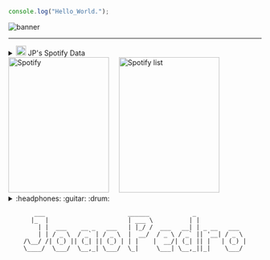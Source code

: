 ```js
console.log("Hello_World.");
```
![banner](https://github.com/jpmarquesss/joaopedromarques/assets/114203867/0b1132a6-50dd-4ca3-b74a-82560686be8e)

-----
<div>
<div>
<details>
<summary><img height="20" alt="GIF" src="https://github.com/joaopauloaramuni/joaopauloaramuni/blob/main/img/spotify.gif?raw=true"/> JP's Spotify Data</summary>
<img src="https://data-card-for-spotify.herokuapp.com/api/card?user_id=21getignuqmth5xlpceyv7s3a" alt="Data Card for Spotify">
</details>
</div>
<div>
<img alt="Spotify" width="200px" height="270px" src="https://spotify-github-profile.vercel.app/api/view?uid=22lih5eniohc7dawfxohlo7wy&cover_image=true&theme=default"/> &nbsp; &nbsp; 
<img alt="Spotify list" width="200px" height="270px" src="https://spotify-recently-played-readme.vercel.app/api?user=22lih5eniohc7dawfxohlo7wy&count=10"/>
</div>
<div>
<details>
<summary>:headphones: :guitar: :drum:</summary>

[Charlie Brown Jr. - Céu Azul Ao Vivo - Chegou Quem Faltava](https://github.com/joaopauloaramuni/joaopauloaramuni/assets/58268075/c6568311-54c8-4c00-aced-26aacd69f8a1)

</details>
</div>
</div>


<div align="center">

```text
   ___                       ______            _              
  |_  |                      | ___ \          | |             
    | |  ___    __ _   ___   | |_/ /  ___   __| | _ __   ___  
    | | / _ \  / _` | / _ \  |  __/  / _ \ / _` || '__| / _ \ 
/\__/ /| (_) || (_| || (_) | | |    |  __/| (_| || |   | (_) |
\____/  \___/  \__,_| \___/  \_|     \___| \__,_||_|    \___/ 
                                                              

```                                        

</div>
